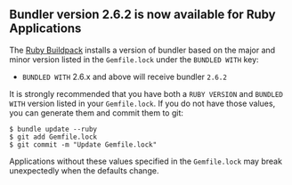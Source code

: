 ## Bundler version 2.6.2 is now available for Ruby Applications

The [Ruby Buildpack](https://devcenter.heroku.com/articles/ruby-support#libraries) installs a version of bundler based on the major and minor version listed in the `Gemfile.lock` under the `BUNDLED WITH` key:

- `BUNDLED WITH` 2.6.x and above will receive bundler `2.6.2`

It is strongly recommended that you have both a `RUBY VERSION` and `BUNDLED WITH` version listed in your `Gemfile.lock`. If you do not have those values, you can generate them and commit them to git:

```
$ bundle update --ruby
$ git add Gemfile.lock
$ git commit -m "Update Gemfile.lock"
```

Applications without these values specified in the `Gemfile.lock` may break unexpectedly when the defaults change.
